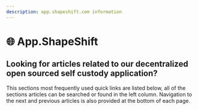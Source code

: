 ```yaml
---
description: app.shapeshift.com information
---
```


# 🌐 App.ShapeShift

## Looking for articles related to our decentralized open sourced self custody application?

This sections most frequently used quick links are listed below, all of the sections articles can be searched or found in the left column. Navigation to the next and previous articles is also provided at the bottom of each page.
